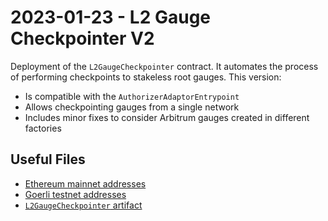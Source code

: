 # 2023-01-23 - L2 Gauge Checkpointer V2

Deployment of the `L2GaugeCheckpointer` contract. It automates the process of performing checkpoints to stakeless root gauges.
This version:
- Is compatible with the `AuthorizerAdaptorEntrypoint`
- Allows checkpointing gauges from a single network
- Includes minor fixes to consider Arbitrum gauges created in different factories

## Useful Files

- [Ethereum mainnet addresses](./output/mainnet.json)
- [Goerli testnet addresses](./output/goerli.json)
- [`L2GaugeCheckpointer` artifact](./artifact/L2GaugeCheckpointer.json)
